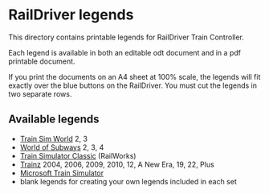 # RailDriver legends

This directory contains printable legends for RailDriver Train Controller.

Each legend is available in both an editable odt document and in a pdf printable document.

If you print the documents on an A4 sheet at 100% scale, the legends will fit exactly over the blue buttons on the RailDriver. You must cut the legends in two separate rows.

## Available legends

- [Train Sim World](TrainSimWorld.pdf) 2, 3
- [World of Subways](WoS.pdf) 2, 3, 4
- [Train Simulator Classic](RailWorks.pdf) (RailWorks)
- [Trainz](Trainz.pdf) 2004, 2006, 2009, 2010, 12, A New Era, 19, 22, Plus
- [Microsoft Train Simulator](MSTS.pdf)
- blank legends for creating your own legends included in each set

